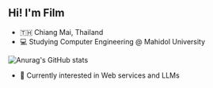 ## Hi! I'm Film

- 🇹🇭 Chiang Mai, Thailand
- 💻 Studying Computer Engineering @ Mahidol University

![Anurag's GitHub stats](https://github-readme-stats.vercel.app/api?username=puttipongchut&show_icons=true&include_all_commits=true&count_private=true&theme=dark)

- 👀 Currently interested in Web services and LLMs
